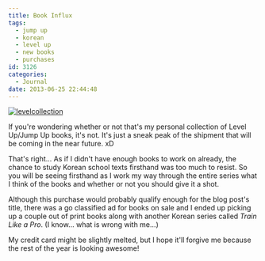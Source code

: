 ```yaml
---
title: Book Influx
tags:
  - jump up
  - korean
  - level up
  - new books
  - purchases
id: 3126
categories:
  - Journal
date: 2013-06-25 22:44:48
---
```


[![levelcollection](http://www.bengozen.com/wp-content/uploads/2013/06/levelcollection.jpg)](http://www.bengozen.com/wp-content/uploads/2013/06/levelcollection.jpg)

If you're wondering whether or not that's my personal collection of Level Up/Jump Up books, it's not. It's just a sneak peak of the shipment that will be coming in the near future. xD

That's right... As if I didn't have enough books to work on already, the chance to study Korean school texts firsthand was too much to resist. So you will be seeing firsthand as I work my way through the entire series what I think of the books and whether or not you should give it a shot.

Although this purchase would probably qualify enough for the blog post's title, there was a go classified ad for books on sale and I ended up picking up a couple out of print books along with another Korean series called _Train Like a Pro_. (I know... what is wrong with me...)

My credit card might be slightly melted, but I hope it'll forgive me because the rest of the year is looking awesome!